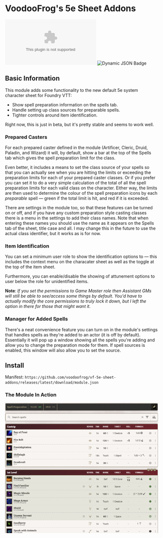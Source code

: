 # VoodooFrog's 5e Sheet Addons

![GitHub Downloads (specific asset, latest release)](https://img.shields.io/github/downloads/voodoofrog/vf-5e-sheet-addons/latest/module.zip?style=for-the-badge&logo=github&label=Downloads%20(Latest%20Release)&color=%2388ff00)
![Dynamic JSON Badge](https://img.shields.io/badge/dynamic/json?url=https%3A%2F%2Fgithub.com%2Fvoodoofrog%2Fvf-5e-sheet-addons%2Freleases%2Fdownload%2F1.0.0-beta.2%2Fmodule.json&query=%24.compatibility.minimum&style=for-the-badge&label=Foundry%20Version&color=%23FF6E20)


## Basic Information

This module adds some functionality to the new default 5e system character sheet for Foundry VTT:
* Show spell preparation information on the spells tab.
* Handle setting up class sources for preparable spells.
* Tighter controls around item identification.

Right now, this is just in beta, but it's pretty stable and seems to work well.

### Prepared Casters
For each prepared caster defined in the module (Artificer, Cleric, Druid, Paladin, and Wizard) it will, by default, show a bar at the top of the Spells tab which gives the spell preparation limit for the class.

Even better, it includes a means to set the class source of your spells so that you can actually see when you are hitting the limits or exceeding the preparation limits for each of your prepared caster classes. Or if you prefer you can set it to do a very simple calculation of the total of all the spell preparation limits for each valid class on the character. Either way, the limits are then used to determine the colour of the spell preparation icons by each _preparable_ spell — green if the total limit is hit, and red if it is exceeded.

There are settings in the module too, so that these features can be turned on or off, and if you have any custom preparation style casting classes there is a menu in the settings to add their class names. Note that when entering these names you should use the name as it appears on the Spells tab of the sheet, title case and all. I may change this in the future to use the actual class identifier, but it works as is for now.

### Item Identification
You can set a minimum user role to show the identification options to — this includes the context menu on the characater sheet as well as the toggle at the top of the item sheet.

Furthermore, you can enable/disable the showing of attunement options to user below the role for unidentified items.

**Note**: _If you set the permissions to Game Master role then Assistant GMs will still be able to see/access some things by default. You'd have to actually modify the core permissions to truly lock it down, but I left the option in there for those that might want it._

### Manager for Added Spells
There's a neat convenience feature you can turn on in the module's settings that handles spells as they're added to an actor (it is off by default). Essentially it will pop up a window showing all the spells you're adding and allow you to change the preparation mode for them. If spell sources is enabled, this window will also allow you to set the source.

## Install
Manifest: `https://github.com/voodoofrog/vf-5e-sheet-addons/releases/latest/download/module.json`

### The Module In Action
![a screenshot of the module in action](screenshot.png)

